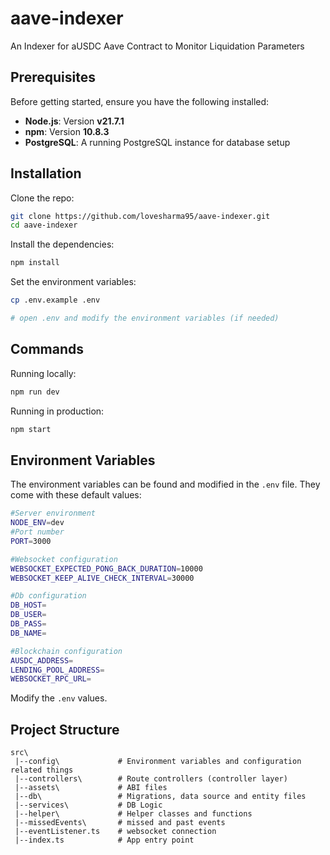 # aave-indexer

An Indexer for aUSDC Aave Contract to Monitor Liquidation Parameters

## Prerequisites

Before getting started, ensure you have the following installed:

- **Node.js**: Version **v21.7.1**
- **npm**: Version **10.8.3**
- **PostgreSQL**: A running PostgreSQL instance for database setup

## Installation

Clone the repo:

```bash
git clone https://github.com/lovesharma95/aave-indexer.git
cd aave-indexer
```

Install the dependencies:

```bash
npm install
```

Set the environment variables:

```bash
cp .env.example .env

# open .env and modify the environment variables (if needed)
```

## Commands

Running locally:

```bash
npm run dev
```

Running in production:

```bash
npm start
```

## Environment Variables

The environment variables can be found and modified in the `.env` file. They come with these default values:

```bash
#Server environment
NODE_ENV=dev
#Port number
PORT=3000

#Websocket configuration
WEBSOCKET_EXPECTED_PONG_BACK_DURATION=10000
WEBSOCKET_KEEP_ALIVE_CHECK_INTERVAL=30000

#Db configuration
DB_HOST=
DB_USER=
DB_PASS=
DB_NAME=

#Blockchain configuration
AUSDC_ADDRESS=
LENDING_POOL_ADDRESS=
WEBSOCKET_RPC_URL=

```

Modify the `.env` values.

## Project Structure

```
src\
 |--config\         	# Environment variables and configuration related things
 |--controllers\    	# Route controllers (controller layer)
 |--assets\         	# ABI files
 |--db\             	# Migrations, data source and entity files
 |--services\       	# DB Logic
 |--helper\         	# Helper classes and functions
 |--missedEvents\       # missed and past events
 |--eventListener.ts	# websocket connection
 |--index.ts        	# App entry point
```
